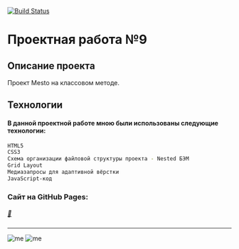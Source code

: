 [![Build Status](https://i.imgur.com/jpIZtTM.png)](https://praktikum.yandex.ru/profile/web/)
# Проектная работа №9

## Описание проекта
Проект Mesto на классовом методе.

## Технологии
#### В данной проектной работе мною были использованы следующие технологии:
```sh
HTML5
CSS3
Схема организации файловой структуры проекта - Nested БЭМ
Grid Layout
Медиазапросы для адаптивной вёрстки
JavaScript-код
```

### Сайт на GitHub Pages:
##### [🥺](https://m3rcyk1ng.github.io/mesto)
______________________
![me](https://img.shields.io/badge/-©%202021.-blue) ![me](https://img.shields.io/badge/-Vova%20Gridnev-blue)
